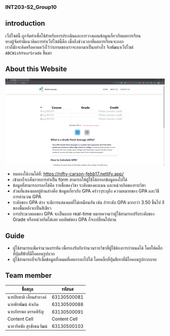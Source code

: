 ### INT203-S2_Group10
## introduction
เว็ปไซต์นี้ ถูกจัดทำเพื่อใช้สำหรับการประเมินและการวางแผนข้อมูลเกี่ยวกับผลการเรียน <br>
ทางผู้จัดทำมีแนวคิดการทำเว็ปไซต์นี้คือ เมื่อถึงช่วงเวลาที่ผลการเรียนจะออก <br>
เราก็มักจะคิดหรือคาดหวังไว้ว่าเกรดของเราจะออกมาเป็นอย่างไร จึงพัฒนาเว็ปไซต์ `ABCWishYourGrade` ขึ้นมา <br>
## About this Website
![page](https://github.com/Joe-sit/INT203-Group-Project/blob/master/page.png)
- ทดลองใช้งานได้ที่: https://nifty-carson-febb17.netlify.app/
- เข้ามาก็จะเห็นรายการทำเป็น form สามารถให้ผู้ใช้ได้กรอกข้อมูลลงไปได้
- ข้อมูลที่สามารถกรอกได้คือ รายชื่อของวิชา ระดับของคะแนน และหน่วยกิตของรายวิชา
- ส่วนที่แสดงผลอยู่ด้านล่างคือ ข้อมูลเกี่ยวกับ GPA คร่าวๆระบุถึง ความหมายของ GPA และวิธีการคำนวณ GPA
- ระดับของ GPA ต่าง จะมีการแสดงผลที่ไม่เหมือนกัน เช่น ถ้าระดับ GPA มากกว่า 3.50 ขึ้นไป สีของพื้นหลังจะเป็นสีเขียว
- การประมวลผลของ GPA จะเป็นแบบ real-time หมายความว่าผู้ใช้สามารถปรับระดับของ Grade หรือหน่วยกิตได้เลย ผลลัพธ์ของ GPA ก็จะเปลี่ยนไปตาม

## Guide 
- ผู้ใช้สามารถเพิ่มจำนวนบรรทัด เพื่อรองรับกับจำนวนรายวิชาที่ผู้ใช้ต้องการกำหนดได้ โดยให้คลิ๊กที่ปุ่มสีฟ้าที่มีไอคอนรูปบวก
- ผู้ใช้สามารถที่จะรีเซ็ตข้อมูลทั้งหมดที่เคยกรอกไปได้ โดยคลิ๊กที่ปุ่มสีเทาที่มีไอคอนรูปกากบาท

## Team member
| ชื่อสกุล | รหัสนศ |
| ------------- | ------------- |
| นายปิยชาติ เอี่ยมสำอางค์  | 63130500081  |
| นายพีรพัฒน์ ค้าเกิด  | 63130500088  |
| นายภัทรพล มรรคหิรัญ  | 63130500091 |
| Content Cell  | Content Cell  |
| นายวริศชัย สุรชัยธนวัฒน์  | 63130500103 |

